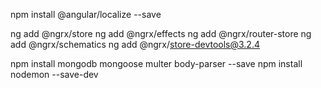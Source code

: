 <!-- Front End -->
<!-- 
npm install bootstrap @ng-bootstrap/ng-bootstrap bootstrap-notify jquery moment ngx-toastr --save

npm install chart.js --save

"allowedCommonJsDependencies": [
              "chart.js",
              "lodash"
            ],


"styles": [
              ng
              "projects/frontend/src/assets/scss/paper-dashboard.scss",
              "projects/frontend/src/assets/scss/paper-kit.scss",
              "projects/frontend/src/assets/css/nucleo-icons.css",
              "./node_modules/ngx-toastr/toastr.css",
              "projects/frontend/src/styles.scss"
            ],

npm install  jw-bootstrap-switch-ng2 ng2-nouislider nouislider popper.js —-save -->

npm install @angular/localize --save


ng add @ngrx/store 
ng add @ngrx/effects 
ng add @ngrx/router-store
ng add @ngrx/schematics
ng add @ngrx/store-devtools@3.2.4


<!-- Back End -->
npm install mongodb mongoose multer body-parser --save
npm install nodemon --save-dev
